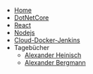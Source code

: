 <!-- _navbar.md -->

* [Home](/)
* [DotNetCore](dotnetcore/index.md)
* [React](react/index.md)
* [Nodejs](nodejs/index.md)
* [Cloud-Docker-Jenkins](cloud-docker-jenkins/index.md)
* Tagebücher
	* [Alexander Heinisch](devdiarys/alexanderheinisch)
	* [Alexander Bergmann](devdiarys/alexander_bergmann)

